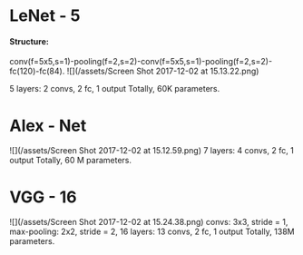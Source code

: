 # LeNet - 5
#### Structure:
conv(f=5x5,s=1)-pooling(f=2,s=2)-conv(f=5x5,s=1)-pooling(f=2,s=2)-fc(120)-fc(84).
![](/assets/Screen Shot 2017-12-02 at 15.13.22.png)

5 layers: 2 convs, 2 fc, 1 output
Totally, 60K parameters.


# Alex - Net

![](/assets/Screen Shot 2017-12-02 at 15.12.59.png)
7 layers: 4 convs, 2 fc, 1 output
Totally, 60 M parameters.

# VGG - 16

![](/assets/Screen Shot 2017-12-02 at 15.24.38.png)
convs: 3x3, stride = 1,
max-pooling: 2x2, stride = 2,
16 layers: 13 convs, 2 fc, 1 output
Totally, 138M parameters.



